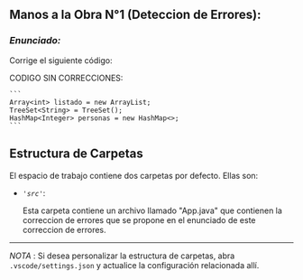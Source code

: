 ## Manos a la Obra N°1 (Deteccion de Errores):

### *Enunciado:*

Corrige el siguiente código:

CODIGO SIN CORRECCIONES:

    ```
    Array<int> listado = new ArrayList;  
    TreeSet<String> = TreeSet();    
    HashMap<Integer> personas = new HashMap<>;
    ```
    
## Estructura de Carpetas

El espacio de trabajo contiene dos carpetas por defecto.
Ellas son:

+ *`'src'`*:
    <p>Esta carpeta contiene un archivo llamado "App.java" que contienen la correccion de errores que se
       propone en el enunciado de este correccion de errores.</p>
---

*NOTA* : Si desea personalizar la estructura de carpetas, abra `.vscode/settings.json` y actualice la configuración relacionada allí.
